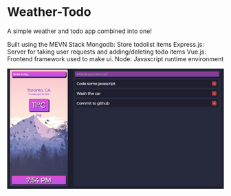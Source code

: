 # Weather-Todo
A simple weather and todo app combined into one!

Built using the MEVN Stack
Mongodb: Store todolist items
Express.js: Server for taking user requests and adding/deleting todo items
Vue.js: Frontend framework used to make ui.
Node: Javascript runtime environment

<img src='./sample.png'/>
